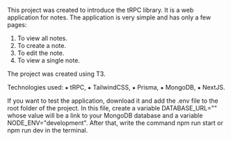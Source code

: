 This project was created to introduce the tRPC library. It is a web application for notes. The application is very simple and has only a few pages:

1. To view all notes.
2. To create a note.
3. To edit the note.
4. To view a single note.

The project was created using T3.

Technologies used:
 ⁕ tRPC,
 ⁕ TailwindCSS,
 ⁕ Prisma,
 ⁕ MongoDB,
 ⁕ NextJS.
 
If you want to test the application, download it and add the .env file to the root folder of the project. In this file, create a variable DATABASE_URL="" whose value will be a link to your MongoDB database and a variable NODE_ENV="development". After that, write the command npm run start or npm run dev in the terminal.

